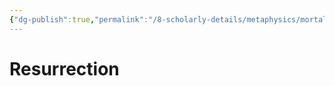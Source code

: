 ```yaml
---
{"dg-publish":true,"permalink":"/8-scholarly-details/metaphysics/mortality-and-death/resurrection/","noteIcon":""}
---
```


# Resurrection
